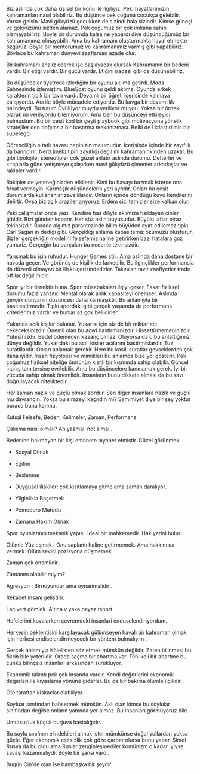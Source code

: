 Biz aslında çok daha kişisel bir konu ile ilgiliyiz. Peki hayatlarımızın kahramanları nasıl olabiliriz. Bu düşünce pek çoğuna çocukça gelebilir. Varsın gelsin. Mavi gökyüzü çocukken de sizindi hala sizindir. Kimse güneşi ve gökyüzünü sizden alamaz. Pek çoğumuz bir çok imkana sahip olamayabiliriz. Boyle bir durumda kalsa ne yapardı diye düşündüğümüz bir kahramanımız olmayabilir. Ama bu kahramanı oluşturmakta hayal etmekte özgürüz. Böyle bir mentorumuz ve kahramanımız varmış gibi yapabiliriz. Böylece bu kahraman dünyevi zaaflarsan azade olur.

Bir kahramanı analiz ederek işe başlayacak olursak  Kahramanın bir bedeni vardir. Bir etiği vardır. Bir gücü vardır. Etiğini iradesi gibi de düşünebiliriz.

Bu düşünceler tiyatroda izlediğim bir oyunu aklıma getirdi. Moda Sahnesinde izlemiştim. BlueScat oyunu geldi aklıma. Oyunda erkek karakterin tipik bir tavrı vardı. Devamlı bir öğreti içerisinde kalmaya çalışıyordu. Acı ile böyle mücadele ediyordu. Bu kavga bir devamlılık halindeydi. Bu tutum Övülüyor muydu yeriliyor muydu. Yoksa bir örnek olarak mı veriliyordu bilemiyorum. Ama ben bu düşünceyi etkileyici bulmuştum. Bu bir çeşit kod bir çeşit playbook gibi motivasyona yönelik stratejiler den bağımsız bir bastırma mekanizması. Belki de Uzlastirilmis bir superego.

Öğrenciliğin o tatlı havası hepinizin malumudur. İçerisinde içinde bir zayıflık da barındırır. Nerd (inek) tipin zayıflığı değil mi kahramanınkinden uzaktır. Bu gibi tipolojiler stereotipler çok güzel anlatır aslında durumu.    Defterler ve kitaplarla güne yetişmeye çalışırken mavi gökyüzü çimenler arkadaşlar ve rakipler vardır.

Rakipler de yeteneğinizden etkilenir. Kimi bu havayı bozmak isterse ona fırsat vermeyin. Karmaşık düşüncelerin yeri ayrıdır. Onları bu çeşit durumlarda kullananlar zavallılardır. Onların içinde döndüğü kuyu kendilerini delirtir. Oysa biz açık araziler arıyoruz. Erdem sizi temizler size kalkan olur.

Peki çalışmalar onca yazı. Kendine has diliyle aklımıza fısıldayan cinler gibidir. Bizi günden koparır. Her söz aklın buyusudur. Büyülü laflar biraz tekinsizdir. Burada algımız parantezinde bilim büyüden ayırt edilemez tıpkı Carl Sagan ın dediği gibi. Gerçekliği anlama kapasitemiz özümüzü oluşturur. Bizler gerçekliğin modelini felsefemiz haline getirirken bazı hatalara goz yumariz. Gerçeğin bu parçaları bu nedenle tekinsizdir.

Yarışmak bu işin ruhudur. Hunger Games stili. Ama aslında daha dostane bir havada geçer. Ve görünüş de kişilik de farkedilir. Bu ilginçlikler performansla da düzenli olmayan bir ilişki içerisindedirler. Takınılan tavır zaafiyetler trade off lar değil midir. 

Spor iyi bir örnektir buna. Spor müsabakaları ilgiyi çeker. Fakat fiziksel durumu fazla yansıtır. Mental olarak anlık kapasiteyi önemser. Aslında gerçek dünyanın dusuncesi daha karmaşıktır. Bu anlamıyla bir basitlestirmedir. Tıpkı spordaki gibi gerçek yaşamda da performans kriterlerimiz vardır ve bunlar az çok bellidirler. 

Yukarıda acılı kişiler bulunur. Yukarısı için siz de bir miktar acı cekeceksinizdir. Önemli olan bu acıyi bastirmanizdir. Hissettirmemeninizdir. Yutmanizdir.  Bedel ödemeden kazanç olmaz. Oluyorsa da o bu anlattığımız dünya değildir. Yukarıdaki bu acılı kişiler acılarını bastirmislardir. Tuz suratlilardir. Onları anlamak gerekir. Hem bu kasili suratlar gevseklerden çok daha iyidir. İnsan fizyolojisi ve mimikleri bu anlamda bize yol gösterir. Pek çoğumuz fiziksel niteliğe ömrünün kısıtlı bir kısmında sahip olabilir. Güncel inanış tam tersine evrilebilir. Ama bu düşüncelere kanmamak gerek. İyi bir vücuda sahip olmak önemlidir. İnsanların bunu dikkate alması da bu savı doğrulayacak niteliktedir.

Her zaman nazik ve güçlü olmak zordur. Sen diğer insanlara nazik ve güçlü mu davrandin. Yoksa bu sirazeyi kaçırdın mi? Samimiyet diye bir şey yoktur burada buna kanma. 

Kutsal Felsefe, Beden, Kelimeler, Zaman, Performans

Çalışma nasıl olmalı? Ah yazmalı not almalı.

Bedenine bakmayan bir kişi emanete hıyanet etmiştir. Güzel görünmek.

* Sosyal Olmak
* Eğitim
* Beslenme
* Duygusal ilişkiler: çok kısıtlamaya gitme ama zaman daralıyor.

* Yilginlikla Başetmek
* Pomodoro Metodu
* Zamana Hakim Olmak 

Spor oyunlarının mekanik yapısı. İdeal bir mahkemedir. Hak yerini bulur. 

Ölümle Yüzleşmek : Onu saplantı haline getirmemek. Ama hakkını da vermek. Ölüm sevici pozisyona düşmemek.

Zaman çok önemlidir. 

Zamanını alabilir miyim?

Agresyon : Birnoyundur ama oynanmalidir .

Rekabet insanı geliştirir. 

Lacivert gömlek. Altına v yaka beyaz tshort 

Hefelerimi kovalarken çevremdeki insanlari enduselendiriyordum. 

Herkesin beklentisini karşılayacak gülümseyen havalı bir kahraman olmak için herkesi endiselendirmeyecek bir yöntem bulmalıyım .



Gerçek anlamıyla Kölelikten söz etmek mümkün değildir. Zaten bilinmesi bu fikrin bile yeterlidir. Orada saçma bir abartma var. Tehlikeli bir abartme bu çünkü bilinçsiz insanlari arkasından sürüklüyor.

Ekonomik takıntı pek çok insanda vardır. Kendi değerlerini ekonomik değerleri ile kıyaslama yönüne giderler. Bu da bir bakıma ölümle ilgilidir. 

Öte taraftan kiskaclar olabiliyor.


Soyluar sınıfından bahsetmek mümkün. Aklı olan kimse bu soylular sınıfından değilse onların yanında yer almaz. Bu insanları görmüyoruz bile.

Umutsuzluk küçük burjuva hastalığıdır.


Bu soylu sınıfının elindekileri almak ister mümkünse doğal yollardan yoksa güçle. Eğer ekonomik eşitsizlik çok göze çarpar olursa bunu yapar. Şimdi Rusya da bu oldu ama Ruslar zenginleşmediler komünizm o kadar iyiyse savaşı kazanmaliydi. Böyle bir şansı vardı. 

Bugün Çin'de olan ise bambaşka bir şeydir.


